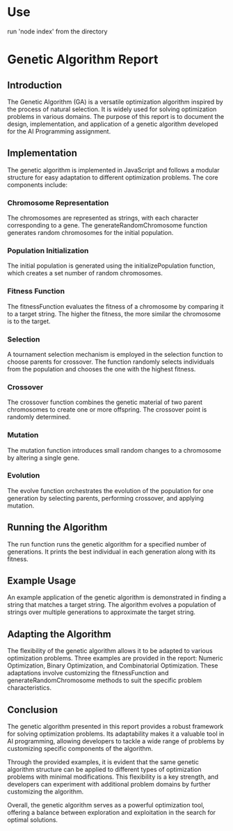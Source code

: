 # Use
run 'node index' from the directory

# Genetic Algorithm Report
## Introduction
The Genetic Algorithm (GA) is a versatile optimization algorithm inspired by the process of natural selection. It is widely used for solving optimization problems in various domains. The purpose of this report is to document the design, implementation, and application of a genetic algorithm developed for the AI Programming assignment.

## Implementation
The genetic algorithm is implemented in JavaScript and follows a modular structure for easy adaptation to different optimization problems. The core components include:

### Chromosome Representation
The chromosomes are represented as strings, with each character corresponding to a gene. The generateRandomChromosome function generates random chromosomes for the initial population.

### Population Initialization
The initial population is generated using the initializePopulation function, which creates a set number of random chromosomes.

### Fitness Function
The fitnessFunction evaluates the fitness of a chromosome by comparing it to a target string. The higher the fitness, the more similar the chromosome is to the target.

### Selection
A tournament selection mechanism is employed in the selection function to choose parents for crossover. The function randomly selects individuals from the population and chooses the one with the highest fitness.

### Crossover
The crossover function combines the genetic material of two parent chromosomes to create one or more offspring. The crossover point is randomly determined.

### Mutation
The mutation function introduces small random changes to a chromosome by altering a single gene.

### Evolution
The evolve function orchestrates the evolution of the population for one generation by selecting parents, performing crossover, and applying mutation.

## Running the Algorithm
The run function runs the genetic algorithm for a specified number of generations. It prints the best individual in each generation along with its fitness.

## Example Usage
An example application of the genetic algorithm is demonstrated in finding a string that matches a target string. The algorithm evolves a population of strings over multiple generations to approximate the target string.


## Adapting the Algorithm
The flexibility of the genetic algorithm allows it to be adapted to various optimization problems. Three examples are provided in the report: Numeric Optimization, Binary Optimization, and Combinatorial Optimization. These adaptations involve customizing the fitnessFunction and generateRandomChromosome methods to suit the specific problem characteristics.

## Conclusion
The genetic algorithm presented in this report provides a robust framework for solving optimization problems. Its adaptability makes it a valuable tool in AI programming, allowing developers to tackle a wide range of problems by customizing specific components of the algorithm.

Through the provided examples, it is evident that the same genetic algorithm structure can be applied to different types of optimization problems with minimal modifications. This flexibility is a key strength, and developers can experiment with additional problem domains by further customizing the algorithm.

Overall, the genetic algorithm serves as a powerful optimization tool, offering a balance between exploration and exploitation in the search for optimal solutions.